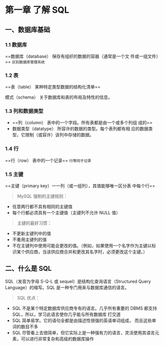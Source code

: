 # 第一章 了解 SQL



## 一、数据库基础



### 1.1 数据库

==数据库（database） 保存有组织的数据的容器（通常是一个文 件或一组文件）== `区别数据库管理系统`



### 1.2 表

==表（table） 某种特定类型数据的结构化清单==

模式（schema） 关于数据库和表的布局及特性的信息。



### 1.3 列和数据类型

- ==列（column） 表中的一个字段。所有表都是由一个或多个列组 成的==
- 数据类型（datatype） 所容许的数据的类型。每个表列都有相 应的数据类型，它限制（或容许）该列中存储的数据。



### 1.4 行

==行（row） 表中的一个记录== `行等同于记录`



### 1.5 主键

==主键（primary key）一一列（或一组列），其值能够唯一区分表 中每个行==



> MySQL 强制的主键规则：

- 任意两行都不具有相同的主键值
- 每个行都必须具有一个主键值（主键列不允许 NULL 值）



> 主键的最好习惯：

- 不更新主键列中的值
- 不重用主键列的值
- 不在主键列中使用可能会更改的值。（例如，如果使用一个名字作为主键以标识某个供应商，当该供应商合并和更改其名字时，必须更改这个主键。）





## 二、什么是 SQL

SQL（发音为字母 S-Q-L 或 sequel）是结构化查询语言（Structured Query  Language）的缩写。SQL 是一种专门用来与数据库通信的语言。



> SQL 优点：

- SQL 不是某个特定数据库供应商专有的语言。几乎所有重要的 DBMS 都支持 SQL，所以，学习此语言使你几乎能与所有数据库 打交道
- SQL 简单易学。它的语句全都是由描述性很强的英语单词组成， 而且这些单词的数目不多
- SQL 尽管看上去很简单，但它实际上是一种强有力的语言，灵活使用其语言元素，可以进行非常复杂和高级的数据库操作



